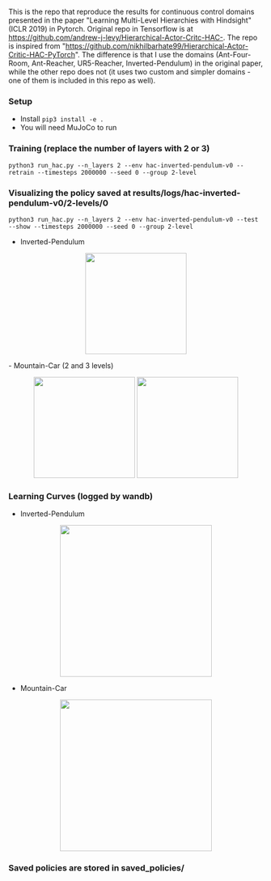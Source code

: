This is the repo that reproduce the results for continuous control domains presented in the paper "Learning Multi-Level Hierarchies with Hindsight" (ICLR 2019) in Pytorch. Original repo in Tensorflow is at https://github.com/andrew-j-levy/Hierarchical-Actor-Critc-HAC-. The repo is inspired from "https://github.com/nikhilbarhate99/Hierarchical-Actor-Critic-HAC-PyTorch". The difference is that I use the domains (Ant-Four-Room, Ant-Reacher, UR5-Reacher, Inverted-Pendulum) in the original paper, while the other repo does not (it uses two custom and simpler domains - one of them is included in this repo as well).

### Setup
- Install `pip3 install -e .`
- You will need MuJoCo to run

### Training (replace the number of layers with 2 or 3)
```python3 run_hac.py --n_layers 2 --env hac-inverted-pendulum-v0 --retrain --timesteps 2000000 --seed 0 --group 2-level```

### Visualizing the policy saved at results/logs/hac-inverted-pendulum-v0/2-levels/0
```python3 run_hac.py --n_layers 2 --env hac-inverted-pendulum-v0 --test --show --timesteps 2000000 --seed 0 --group 2-level```
- Inverted-Pendulum

<p align="center">
  <img src="./media/pendulum-3-levels.gif" height="200" />
</p>
- Mountain-Car (2 and 3 levels)
<p align="center">
  <img src="./media/car-2-levels.gif" height="200" />
  <img src="./media/car-3-levels.gif" height="200" />
</p>

### Learning Curves (logged by wandb)
- Inverted-Pendulum

<p align="center">
  <img src="./media/3-level-pendulum.png" height="300" />
</p>

- Mountain-Car

<p align="center">
  <img src="./media/car.png" height="300"/>
</p>

### Saved policies are stored in saved_policies/
